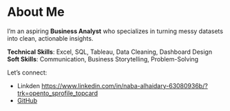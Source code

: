 # About Me  

I’m an aspiring **Business Analyst** who specializes in turning messy datasets into clean, actionable insights.  

**Technical Skills**: Excel, SQL, Tableau, Data Cleaning, Dashboard Design  
**Soft Skills**: Communication, Business Storytelling, Problem-Solving  

 Let’s connect:  
- Linkden https://www.linkedin.com/in/naba-alhaidary-63080936b/?trk=opento_sprofile_topcard 
- [GitHub](https://github.com/Naba05-web)   
